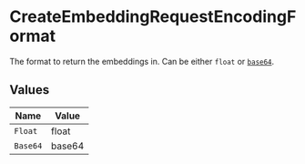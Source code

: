 # CreateEmbeddingRequestEncodingFormat

The format to return the embeddings in. Can be either `float` or [`base64`](https://pypi.org/project/pybase64/).


## Values

| Name     | Value    |
| -------- | -------- |
| `Float`  | float    |
| `Base64` | base64   |